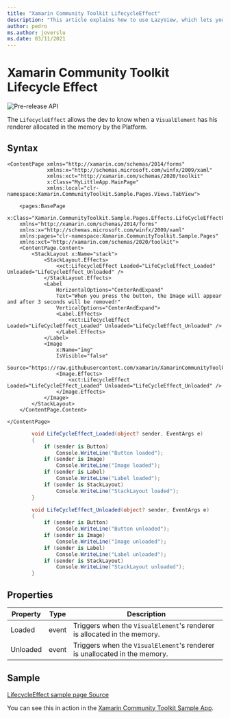 ```yaml
---
title: "Xamarin Community Toolkit LifecycleEffect"
description: "This article explains how to use LazyView, which lets you delay the initialization of a View."
author: pedro
ms.author: joverslu
ms.date: 03/11/2021
---
```


# Xamarin Community Toolkit Lifecycle Effect

![Pre-release API](~/images/pre-release.png)

The `LifecycleEffect` allows the dev to know when a `VisualElement` has his renderer allocated in the memory by the Platform.

## Syntax

```xaml
<ContentPage xmlns="http://xamarin.com/schemas/2014/forms"
             xmlns:x="http://schemas.microsoft.com/winfx/2009/xaml"
             xmlns:xct="http://xamarin.com/schemas/2020/toolkit"
             x:Class="MyLittleApp.MainPage"
             xmlns:local="clr-namespace:Xamarin.CommunityToolkit.Sample.Pages.Views.TabView">

    <pages:BasePage
    x:Class="Xamarin.CommunityToolkit.Sample.Pages.Effects.LifeCycleEffectPage"
    xmlns="http://xamarin.com/schemas/2014/forms"
    xmlns:x="http://schemas.microsoft.com/winfx/2009/xaml"
    xmlns:pages="clr-namespace:Xamarin.CommunityToolkit.Sample.Pages"
    xmlns:xct="http://xamarin.com/schemas/2020/toolkit">
    <ContentPage.Content>
        <StackLayout x:Name="stack">
            <StackLayout.Effects>
                <xct:LifecycleEffect Loaded="LifeCycleEffect_Loaded" Unloaded="LifeCycleEffect_Unloaded" />
            </StackLayout.Effects>
            <Label
                HorizontalOptions="CenterAndExpand"
                Text="When you press the button, the Image will appear and after 3 seconds will be removed!"
                VerticalOptions="CenterAndExpand">
                <Label.Effects>
                    <xct:LifecycleEffect Loaded="LifeCycleEffect_Loaded" Unloaded="LifeCycleEffect_Unloaded" />
                </Label.Effects>
            </Label>
            <Image
                x:Name="img"
                IsVisible="false"
                Source="https://raw.githubusercontent.com/xamarin/XamarinCommunityToolkit/main/assets/XamarinCommunityToolkit_128x128.png">
                <Image.Effects>
                    <xct:LifecycleEffect Loaded="LifeCycleEffect_Loaded" Unloaded="LifeCycleEffect_Unloaded" />
                </Image.Effects>
            </Image>
        </StackLayout>
    </ContentPage.Content>

</ContentPage>
```

```csharp
        void LifeCycleEffect_Loaded(object? sender, EventArgs e)
        {
            if (sender is Button)
                Console.WriteLine("Button loaded");
            if (sender is Image)
                Console.WriteLine("Image loaded");
            if (sender is Label)
                Console.WriteLine("Label loaded");
            if (sender is StackLayout)
                Console.WriteLine("StackLayout loaded");
        }

		void LifeCycleEffect_Unloaded(object? sender, EventArgs e)
		{
			if (sender is Button)
				Console.WriteLine("Button unloaded");
			if (sender is Image)
				Console.WriteLine("Image unloaded");
			if (sender is Label)
				Console.WriteLine("Label unloaded");
			if (sender is StackLayout)
				Console.WriteLine("StackLayout unloaded");
		}
```

## Properties

|Property  |Type  |Description  |
|---------|---------|---------|
| Loaded | event| Triggers when the `VisualElement`'s renderer is allocated in the memory.|
| Unloaded | event| Triggers when the `VisualElement`'s renderer is unallocated in the memory. |

## Sample

[LifecycleEffect sample page Source](https://github.com/xamarin/XamarinCommunityToolkit/blob/develop/samples/XCT.Sample/Pages/Effects/LifeCycleEffectPage.xaml)

You can see this in action in the [Xamarin Community Toolkit Sample App](https://github.com/xamarin/XamarinCommunityToolkit).
